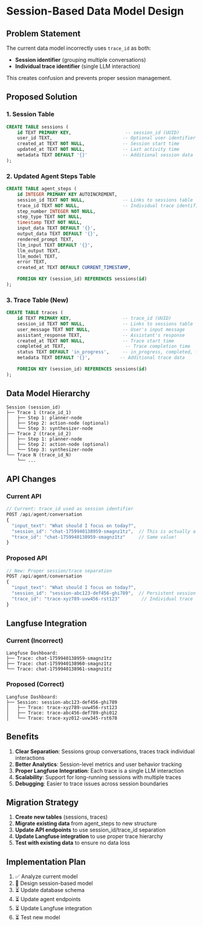 # Session-Based Data Model Design

## Problem Statement

The current data model incorrectly uses `trace_id` as both:
- **Session identifier** (grouping multiple conversations)
- **Individual trace identifier** (single LLM interaction)

This creates confusion and prevents proper session management.

## Proposed Solution

### 1. **Session Table**
```sql
CREATE TABLE sessions (
    id TEXT PRIMARY KEY,                    -- session_id (UUID)
    user_id TEXT,                          -- Optional user identifier
    created_at TEXT NOT NULL,              -- Session start time
    updated_at TEXT NOT NULL,              -- Last activity time
    metadata TEXT DEFAULT '{}'             -- Additional session data
);
```

### 2. **Updated Agent Steps Table**
```sql
CREATE TABLE agent_steps (
    id INTEGER PRIMARY KEY AUTOINCREMENT,
    session_id TEXT NOT NULL,              -- Links to sessions table
    trace_id TEXT NOT NULL,                -- Individual trace identifier
    step_number INTEGER NOT NULL,
    step_type TEXT NOT NULL,
    timestamp TEXT NOT NULL,
    input_data TEXT DEFAULT '{}',
    output_data TEXT DEFAULT '{}',
    rendered_prompt TEXT,
    llm_input TEXT DEFAULT '{}',
    llm_output TEXT,
    llm_model TEXT,
    error TEXT,
    created_at TEXT DEFAULT CURRENT_TIMESTAMP,
    
    FOREIGN KEY (session_id) REFERENCES sessions(id)
);
```

### 3. **Trace Table** (New)
```sql
CREATE TABLE traces (
    id TEXT PRIMARY KEY,                   -- trace_id (UUID)
    session_id TEXT NOT NULL,              -- Links to sessions table
    user_message TEXT NOT NULL,            -- User's input message
    assistant_response TEXT,               -- Assistant's response
    created_at TEXT NOT NULL,              -- Trace start time
    completed_at TEXT,                      -- Trace completion time
    status TEXT DEFAULT 'in_progress',     -- in_progress, completed, failed
    metadata TEXT DEFAULT '{}',           -- Additional trace data
    
    FOREIGN KEY (session_id) REFERENCES sessions(id)
);
```

## Data Model Hierarchy

```
Session (session_id)
├── Trace 1 (trace_id_1)
│   ├── Step 1: planner-node
│   ├── Step 2: action-node (optional)
│   └── Step 3: synthesizer-node
├── Trace 2 (trace_id_2)
│   ├── Step 1: planner-node
│   ├── Step 2: action-node (optional)
│   └── Step 3: synthesizer-node
└── Trace N (trace_id_N)
    └── ...
```

## API Changes

### Current API
```javascript
// Current: trace_id used as session identifier
POST /api/agent/conversation
{
  "input_text": "What should I focus on today?",
  "session_id": "chat-1759940138959-smagnz1tz",  // This is actually a trace_id
  "trace_id": "chat-1759940138959-smagnz1tz"     // Same value!
}
```

### Proposed API
```javascript
// New: Proper session/trace separation
POST /api/agent/conversation
{
  "input_text": "What should I focus on today?",
  "session_id": "session-abc123-def456-ghi789",  // Persistent session
  "trace_id": "trace-xyz789-uvw456-rst123"        // Individual trace
}
```

## Langfuse Integration

### Current (Incorrect)
```
Langfuse Dashboard:
├── Trace: chat-1759940138959-smagnz1tz
├── Trace: chat-1759940138960-smagnz1tz  
└── Trace: chat-1759940138961-smagnz1tz
```

### Proposed (Correct)
```
Langfuse Dashboard:
├── Session: session-abc123-def456-ghi789
│   ├── Trace: trace-xyz789-uvw456-rst123
│   ├── Trace: trace-abc456-def789-ghi012
│   └── Trace: trace-xyz012-uvw345-rst678
```

## Benefits

1. **Clear Separation**: Sessions group conversations, traces track individual interactions
2. **Better Analytics**: Session-level metrics and user behavior tracking
3. **Proper Langfuse Integration**: Each trace is a single LLM interaction
4. **Scalability**: Support for long-running sessions with multiple traces
5. **Debugging**: Easier to trace issues across session boundaries

## Migration Strategy

1. **Create new tables** (sessions, traces)
2. **Migrate existing data** from agent_steps to new structure
3. **Update API endpoints** to use session_id/trace_id separation
4. **Update Langfuse integration** to use proper trace hierarchy
5. **Test with existing data** to ensure no data loss

## Implementation Plan

1. ✅ Analyze current model
2. 🔄 Design session-based model
3. ⏳ Update database schema
4. ⏳ Update agent endpoints
5. ⏳ Update Langfuse integration
6. ⏳ Test new model
